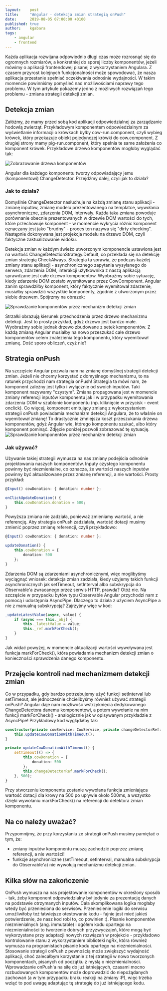 ```yaml
---
layout:    post
title:     "Angular - detekcja zmian strategią onPush"
date:      2019-08-05 07:00:00 +0100
published: true
author:    kgabara
tags:
    - angular
    - frontend
---
```

Każda aplikacja rozwijana odpowiednio długi czas może rozrosnąć się do ogromnych rozmiarów, a konkretniej do sporej liczby komponentów, jeżeli mówimy o aplikacji frontendowej pisanej z wykorzystaniem Angulara. Z czasem przyrost kolejnych funkcjonalności może spowodować, że nasza aplikacja przestanie spełniać oczekiwania odnośnie wydajności. W takim momencie powinniśmy pomyśleć nad możliwościami naprawy tego problemu. W tym artykule pokażemy jedno z możliwych rozwiązań tego problemu - zmiana strategii detekcji zmian.


## Detekcja zmian

Załóżmy, że mamy przed sobą kod aplikacji odpowiedzialnej za zarządzanie hodowlą zwierząt. Przykładowym komponentem odpowiedzialnym za wyświetlanie informacji o krówkach byłby cow-run.component, czyli wybieg krówek, który przekazuje obiekt pojedynczej krówki do cow.component. Z drugiej strony mamy pig-run.component, który spełnia te same założenia co komponent krówek. Przykładowe drzewo komponentów mogłoby wyglądać tak:

<img alt="Zobrazowanie drzewa komponentów" src="/assets/img/posts/2019-05-29-angular-onpush-strategy/components.png" />

Angular dla każdego komponentu tworzy odpowiadający jemu (komponentowi) ChangeDetector. Przejdźmy dalej, czyli jak to działa?

### Jak to działa?
Domyślnie ChangeDetector nasłuchuje na każdą zmianę stanu aplikacji - zmianę inputów, zmianę modelu prezentowanego na templatce, wywołania asynchroniczne, zdarzenia DOM, interwały. Każda taka zmiana powoduje porównanie obecnie prezentowanych w drzewie DOM wartości do tych, które przechowuje komponent - w momencie wykrycia różnic komponent oznaczany jest jako "brudny" - proces ten nazywa się "dirty checking". Następnie dokonywana jest projekcja modelu na drzewo DOM, czyli faktyczne zaktualizowanie widoku.


Detekcja zmian w każdym świeżo utworzonym komponencie ustawiona jest na wartość ChangeDetectionStrategy.Default, co przekłada się na detekcję zmian strategią CheckAlways. Strategia ta sprawia, że podczas każdej zmiany stanu aplikacji - asynchronicznego zapytania wysyłanego do serwera, zdarzenia DOM, interakcji użytkownika z naszą aplikacją sprawdzane jest całe drzewo komponentów. Wyobraźmy sobie sytuację, kiedy zdarzenie DOM zostało wyemitowane przez CowComponent. Angular zanim sprawdziłby komponent, który faktycznie wyemitował zdarzenie, musiałby sprawdzić wszystkie komponenty, zgodnie z utworzonym przez siebie drzewem. Spójrzmy na obrazek:

<img alt="Sprawdzanie komponentów przez mechanizm detekcji zmian" src="/assets/img/posts/2019-05-29-angular-onpush-strategy/change-detection.png" />

Strzałki obrazują kierunek przechodzenia przez drzewo mechanizmu detekcji. Jest to prosty przykład, gdyż drzewo jest bardzo małe. Wyobraźmy sobie jednak drzewo zbudowane z setek komponentów. Z każdą zmianą Angular musiałby na nowo przeszukać całe drzewo komponentów celem znalezienia tego komponentu, który wyemitował zmianę. Dość sporo obliczeń, czyż nie?

## Strategia onPush
Na szczęście Angular pozwala nam na zmianę domyślnej strategii detekcji zmian. Jeżeli nie chcemy korzystać z domyślnego mechanizmu, to na ratunek przychodzi nam strategia onPush! Strategia ta mówi nam, że komponent zależny jest tylko i wyłącznie od swoich inputów. Taki komponent nazywamy "czystym". Zmiana propagowana jest w momencie zmiany referencji inputów komponentu jak i w przypadku wyemitowania zdarzenia DOM w szablonie komponentu (np. kliknięcie w przycisk - event onclick). Co więcej, komponent emitujący zmianę z wykorzystaniem strategii onPush powiadamia mechanizm detekcji Angulara, że to właśnie on wyemitował zmianę! To drastycznie zmniejsza koszt przeszukania drzewa komponentów, gdyż Angular wie, którego komponentu szukać, albo który komponent pominąć. Zdjęcie poniżej pozwoli zobrazować tę sytuację.
<img alt="Sprawdzanie komponentów przez mechanizm detekcji zmian" src="/assets/img/posts/2019-05-29-angular-onpush-strategy/onpush-detection.png" />

### Jak używać?
Używanie takiej strategii wymusza na nas zmiany podejścia odnośnie projektowania naszych komponentów. Inputy czystego komponentu powinny być niezmienialne, co oznacza, że wartości naszych inputów powinny być aktualizowane przez zmianę referencji, a nie wartości. Prosty przykład:
```typescript
@Input() cowDonation: { donation: number };

onClickUpdateDonation() {
    this.cowDonation.donation = 500;
}

```
Powyższa zmiana nie zadziała, ponieważ zmieniamy wartość, a nie referencję. Aby strategia onPush zadziałała, wartość dotacji musimy zmienić poprzez zmianę referencji, czyli przykładowo:
```typescript
@Input() cowDonation: { donation: number };

updateDonation() {
    this.cowDonation = {
        donation: 500
    };
}
```
Zdarzenia DOM są zdarzeniami asynchronicznymi, więc moglibyśmy wyciągnąć wniosek: detekcja zmian zadziała, kiedy użyjemy takich funkcji asynchronicznych jak setTimeout, setInterval albo subskrypcja do Observable'a zwracanego przez serwis HTTP, prawda? Otóż nie. Na szczęście w przypadku bytów typu Observable Angular przychodzi nam z pomocą i udostępnia AsyncPipe. Dlaczego to działa z użyciem AsyncPipe a nie z manualną subskrypcją? Zajrzyjmy więc w kod:
```typescript
_updateLatestValue(async, value) {
    if (async === this._obj) {
        this._latestValue = value;
        this._ref.markForCheck();
    }
}
```
Jak widać powyżej, w momencie aktualizacji wartości wywoływana jest funkcja markForCheck(), która powiadamia mechanizm detekcji zmian o konieczności sprawdzenia danego komponentu.

## Przejęcie kontroli nad mechanizmem detekcji zmian
Co w przypadku, gdy bardzo potrzebujemy użyć funkcji setInterval lub setTimeout, ale jednocześnie chcielibyśmy również używać strategii onPush? Angular daje nam możliwość wstrzyknięcia dedykowanego ChangeDetectora danemu komponentowi, a potem wywołanie na nim funkcji markForCheck() - analogicznie jak w opisywanym przykładzie z AsyncPipe!
Przykładowy kod wyglądałby tak:

```typescript
constructor(private cowService: CowService, private changeDetectorRef: ChangeDetectorRef) {
    this.updateCowDonationWithTimeout();
}

private updateCowDonationWithTimeout() {
    setTimeout(() => {
        this.cowDonation = {
            donation: 500
        };
        this.changeDetectorRef.markForCheck();
    }, 500);
}
```
Przy stworzeniu komponentu zostanie wywołana funkcja zmieniająca wartość dotacji dla krowy na 500 po upływie około 500ms, a wszystko dzięki wywołaniu markForCheck() na referencji do detektora zmian komponentu.

## Na co należy uważać?
Przypomnijmy, że przy korzystaniu ze strategii onPush musimy pamiętać o tym, że:
- zmiany inputów komponentu muszą zachodzić poprzez zmianę referencji, a nie wartości!
- funkcje asynchroniczne (setTimeout, setInterval, manualna subskrypcja do Observable'a) nie wywołują mechanizmu detekcji zmian.

## Kilka słów na zakończenie 
OnPush wymusza na nas projektowanie komponentów w określony sposób - tak, żeby komponent odpowiedzialny był jedynie za prezentację danych na podstawie otrzymanych inputów. Cała skomplikowana logika mogłaby wtedy być przeniesiona do serwisów. Przeniesienie logiki do serwisu umożliwiłoby też łatwiejsze otestowanie kodu - fajnie jest mieć jakieś potwierdzenie, że nasz kod robi to, co powinien :). Pisanie komponentów niezmienialnych (ang. immutable) i ogółem kodu opartego na niezmienialności to tworzenie dobrych przyzwyczajeń, które mogą być wykorzystane przy adaptacji nowych rozwiązań w projekcie - przykładowo kontrolowanie stanu z wykorzystaniem biblioteki ngRx, która również wymusza na programistach pisanie kodu opartego na niezmienialności. Stosowanie strategii onPush z pewnością może zwiększyć wydajność aplikacji, choć zalecałbym korzystanie z tej strategii w nowo tworzonych komponentach, pisanych od początku z myślą o niezmienialności. Wprowadzanie onPush'a na siłę do już istniejących, czasami mocno rozbudowanych komponentów może doprowadzić do niepożądanych zachowań (a w tym przypadku braku reakcji na zmiany :P), więc trzeba wziąć to pod uwagę adaptując tę strategię do już istniejącego kodu.
